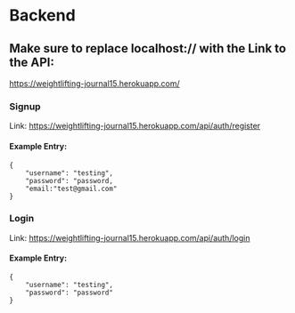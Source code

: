 # Backend

## Make sure to replace localhost:// with the Link to the API: 

https://weightlifting-journal15.herokuapp.com/


### Signup 

Link: https://weightlifting-journal15.herokuapp.com/api/auth/register

#### Example Entry: 
```
{
    "username": "testing",
    "password": "password, 
    "email:"test@gmail.com"
}
```

### Login

Link: https://weightlifting-journal15.herokuapp.com/api/auth/login

#### Example Entry:

```
{
	"username": "testing",
	"password": "password"
}
```